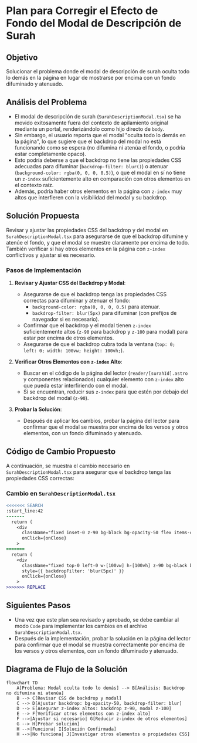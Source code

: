 # Plan para Corregir el Efecto de Fondo del Modal de Descripción de Surah

## Objetivo
Solucionar el problema donde el modal de descripción de surah oculta todo lo demás en la página en lugar de mostrarse por encima con un fondo difuminado y atenuado.

## Análisis del Problema
- El modal de descripción de surah (`SurahDescriptionModal.tsx`) se ha movido exitosamente fuera del contexto de apilamiento original mediante un portal, renderizándolo como hijo directo de `body`.
- Sin embargo, el usuario reporta que el modal "oculta todo lo demás en la página", lo que sugiere que el backdrop del modal no está funcionando como se espera (no difumina ni atenúa el fondo, o podría estar completamente opaco).
- Esto podría deberse a que el backdrop no tiene las propiedades CSS adecuadas para difuminar (`backdrop-filter: blur()`) o atenuar (`background-color: rgba(0, 0, 0, 0.5)`), o que el modal en sí no tiene un `z-index` suficientemente alto en comparación con otros elementos en el contexto raíz.
- Además, podría haber otros elementos en la página con `z-index` muy altos que interfieren con la visibilidad del modal y su backdrop.

## Solución Propuesta
Revisar y ajustar las propiedades CSS del backdrop y del modal en `SurahDescriptionModal.tsx` para asegurarse de que el backdrop difumine y atenúe el fondo, y que el modal se muestre claramente por encima de todo. También verificar si hay otros elementos en la página con `z-index` conflictivos y ajustar si es necesario.

### Pasos de Implementación
1. **Revisar y Ajustar CSS del Backdrop y Modal**:
   - Asegurarse de que el backdrop tenga las propiedades CSS correctas para difuminar y atenuar el fondo:
     - `background-color: rgba(0, 0, 0, 0.5)` para atenuar.
     - `backdrop-filter: blur(5px)` para difuminar (con prefijos de navegador si es necesario).
   - Confirmar que el backdrop y el modal tienen `z-index` suficientemente altos (`z-90` para backdrop y `z-100` para modal) para estar por encima de otros elementos.
   - Asegurarse de que el backdrop cubra toda la ventana (`top: 0; left: 0; width: 100vw; height: 100vh;`).

2. **Verificar Otros Elementos con `z-index` Alto**:
   - Buscar en el código de la página del lector (`reader/[surahId].astro` y componentes relacionados) cualquier elemento con `z-index` alto que pueda estar interfiriendo con el modal.
   - Si se encuentran, reducir sus `z-index` para que estén por debajo del backdrop del modal (`z-90`).

3. **Probar la Solución**:
   - Después de aplicar los cambios, probar la página del lector para confirmar que el modal se muestra por encima de los versos y otros elementos, con un fondo difuminado y atenuado.

## Código de Cambio Propuesto
A continuación, se muestra el cambio necesario en `SurahDescriptionModal.tsx` para asegurar que el backdrop tenga las propiedades CSS correctas:

### Cambio en `SurahDescriptionModal.tsx`
```diff
<<<<<<< SEARCH
:start_line:42
-------
  return (
    <div
      className="fixed inset-0 z-90 bg-black bg-opacity-50 flex items-center justify-center"
      onClick={onClose}
    >
=======
  return (
    <div
      className="fixed top-0 left-0 w-[100vw] h-[100vh] z-90 bg-black bg-opacity-50 backdrop-blur-sm flex items-center justify-center"
      style={{ backdropFilter: 'blur(5px)' }}
      onClick={onClose}
    >
>>>>>>> REPLACE
```

## Siguientes Pasos
- Una vez que este plan sea revisado y aprobado, se debe cambiar al modo `Code` para implementar los cambios en el archivo `SurahDescriptionModal.tsx`.
- Después de la implementación, probar la solución en la página del lector para confirmar que el modal se muestra correctamente por encima de los versos y otros elementos, con un fondo difuminado y atenuado.

## Diagrama de Flujo de la Solución
```mermaid
flowchart TD
    A[Problema: Modal oculta todo lo demás] --> B[Análisis: Backdrop no difumina ni atenúa]
    B --> C[Revisar CSS de backdrop y modal]
    C --> D[Ajustar backdrop: bg-opacity-50, backdrop-filter: blur]
    D --> E[Asegurar z-index altos: backdrop z-90, modal z-100]
    E --> F[Verificar otros elementos con z-index alto]
    F -->|Ajustar si necesario| G[Reducir z-index de otros elementos]
    G --> H[Probar solución]
    H -->|Funciona| I[Solución Confirmada]
    H -->|No funciona| J[Investigar otros elementos o propiedades CSS]